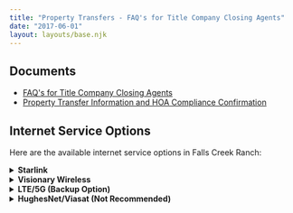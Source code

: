 ```yaml
---
title: "Property Transfers - FAQ's for Title Company Closing Agents"
date: "2017-06-01"
layout: layouts/base.njk
---
```


## Documents

- [FAQ's for Title Company Closing Agents](/uploads/2017/06/FAQs-for-Title-Company-Closing-Agents.pdf)
- [Property Transfer Information and HOA Compliance Confirmation](/uploads/documents/forms/property_transfer_information_and_hoa_compliance_confirmation_2023.pdf)

## Internet Service Options

Here are the available internet service options in Falls Creek Ranch:

<details>
<summary><h4 style="display: inline;">Starlink</h4></summary>

- Type: Low Earth Orbit Satellite
- Speed: Up to 300Mbps download, 20-25Mbps upload (average)
- Latency: 20-40ms
- Features:
  - Ground station in Salt Lake City, UT as of 2025
  - Best overall performance
  - CGNat (Carrier Grade NAT)
- Considerations: Higher cost but premium performance
- Check availability: [Starlink](https://www.starlink.com)
</details>

<details>
<summary><h4 style="display: inline;">Visionary Wireless</h4></summary>

- Type: Fixed Wireless (WISP)
- Speed: Up to 25Mbps
- Features:
  - Average performance
  - Lower cost option
- Considerations: May experience interference during storms
- Check availability: [Visionary Wireless](https://order.vcn.com/)
</details>


<details>
<summary><h4 style="display: inline;">LTE/5G (Backup Option)</h4></summary>

- Type: Cellular
- Features:
  - DIY setup with cellular modems required
  - No direct carrier home 5G services available in FCR
- Considerations: Higher cost, best suited as backup solution
</details>

<details>
<summary><h4 style="display: inline;">HughesNet/Viasat (Not Recommended)</h4></summary>

Geostationary satellite services (HughesNet, Viasat) are not recommended due to:

- High latency
- Data caps
- Limited performance
</details>
